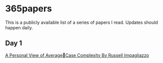 # 365papers

This is a publicly available list of a series of papers I read.
Updates should happen daily.

## Day 1
[A Personal View of Average􏰀Case Complexity By Russell Impagliazzo](https://www.karlin.mff.cuni.cz/~krajicek/ri5svetu.pdf)
